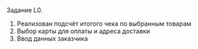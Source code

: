 Задание L0.

1. Реализован подсчёт итогого чека по выбранным товарам
2. Выбор карты для оплаты и адреса доставки
3. Ввод данных заказчика
